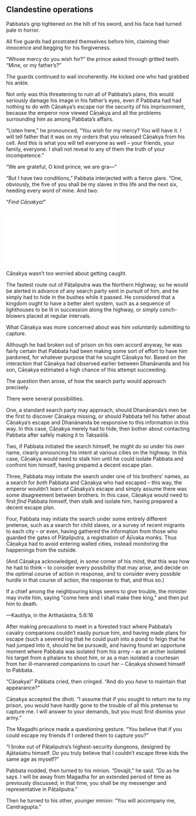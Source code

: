 ## Clandestine operations

Pabbata’s grip tightened on the hilt of his sword, and his face had turned pale in horror.

All five guards had prostrated themselves before him, claiming their innocence and begging for his forgiveness.

“Whose mercy do you wish for?” the prince asked through gritted teeth. “Mine, or my father’s?”

The guards continued to wail incoherently. He kicked one who had grabbed his ankle.

Not only was this threatening to ruin all of Pabbata’s plans, this would seriously damage his image in his father’s eyes, even if Pabbata had had nothing to do with Cāṇakya’s escape nor the security of his imprisonment, because the emperor now viewed Cāṇakya and all the problems surrounding him as among Pabbata’s affairs.

“Listen here,” he pronounced, “You wish for my mercy? You will have it. I will tell father that it was on my orders that you released Cāṇakya from his cell. And this is what you will tell everyone as well – your friends, your family, everyone. I shall not reveal to any of them the truth of your incompetence.”

“We are grateful, O kind prince, we are gra—”

“But I have two conditions,” Pabbata interjected with a fierce glare. “One, obviously, the five of you shall be my slaves in this life and the next six, heeding every word of mine. And two:

“_Find Cāṇakya!_”

![arthasastra](../specials/quotes/arthasastra.md#qualities)

Cāṇakya wasn’t too worried about getting caught.

The fastest route out of Pāṭaliputra was the Northern Highway, so he would be alerted in advance of any search party sent in pursuit of him, and he simply had to hide in the bushes while it passed. He considered that a kingdom ought to have a better alert system, such as a sequence of lighthouses to be lit in succession along the highway, or simply conch-blowers placed at regular intervals.

What Cāṇakya was more concerned about was him _voluntarily_ submitting to capture.

Although he had broken out of prison on his own accord anyway, he was fairly certain that Pabbata had been making some sort of effort to have him pardoned, for whatever purpose that he sought Cāṇakya for. Based on the interaction that Cāṇakya had observed earlier between Dhanānanda and his son, Cāṇakya estimated a high chance of this attempt succeeding.

The question then arose, of how the search party would approach precisely.

There were several possibilities.

One, a standard search party may approach, should Dhanānanda’s men be the first to discover Cāṇakya missing, or should Pabbata tell his father about Cāṇakya’s escape and Dhanānanda be responsive to this information in this way. In this case, Cāṇakya merely had to hide, then bother about contacting Pabbata after safely making it to Takṣaśilā.

Two, if Pabbata initiated the search himself, he might do so under his own name, clearly announcing his intent at various cities on the highway. In this case, Cāṇakya would need to stalk him until he could isolate Pabbata and confront him himself, having prepared a decent escape plan.

Three, Pabbata may initiate the search under one of his brothers’ names, as a search for _both_ Pabbata and Cāṇakya who had escaped – this way, the emperor wouldn’t learn of Cāṇakya’s escape and simply assume there was some disagreement between brothers. In this case, Cāṇakya would need to first _find_ Pabbata himself, then stalk and isolate him, having prepared a decent escape plan.

Four, Pabbata may initiate the search under some entirely different pretense, such as a search for child slaves, or a survey of recent migrants to each city – or even, having gathered the information from those who guarded the gates of Pāṭaliputra, a registration of Ājīvaka monks. Thus Cāṇakya had to avoid entering walled cities, instead monitoring the happenings from the outside.

(And Cāṇakya acknowledged, in some corner of his mind, that this was how he had to think – to consider every possibility that may arise, and decide on the optimal course of action in response, and to consider every possible hurdle in that course of action, the response to that, and thus so.)

If a chief among the neighbouring kings seems to give trouble, the minister may invite him, saying "come here and I shall make thee king," and then put him to death.

—Kautilya, in the Arthaśāstra, 5.6:16

After making precautions to meet in a forested tract where Pabbata’s cavalry companions couldn’t easily pursue him, and having made plans for escape (such a severed log that he could push into a pond to feign that he had jumped into it, should he be pursued), and having found an opportune moment where Pabbata was isolated from his army – as an archer isolated his target from a phalanx to shoot him, or as a man isolated a courtesan from her ill-mannered companions to court her – Cāṇakya showed himself to Pabbata.

“Cāṇakya!” Pabbata cried, then cringed. “And do you _have_ to maintain that appearance?”

Cāṇakya accepted the dhoti. “I assume that if you sought to return me to my prison, you would have hardly gone to the trouble of all this pretense to capture me. I will answer to your demands, but you must first dismiss your army.”

The Magadhi prince made a questioning gesture. “You believe that if you could escape my friends if I ordered them to capture you?”

“I broke out of Pāṭaliputra’s highest-security dungeons, designed by Ajātaśatru himself. Do you truly believe that I couldn’t escape three kids the same age as myself?”

Pabbata nodded, then turned to his minion. “Devajit,” he said. “Do as he says. I will be away from Magadha for an extended period of time as previously discussed; in that time, you shall be my messenger and representative in Pāṭaliputra.”

Then he turned to his other, younger minion: “You will accompany me, Candragupta.”